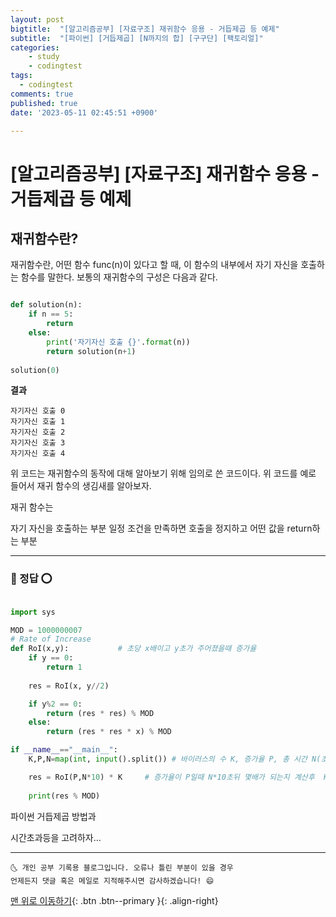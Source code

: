 ```yaml
---
layout: post
bigtitle:  "[알고리즘공부] [자료구조] 재귀함수 응용 - 거듭제곱 등 예제"
subtitle:  "[파이썬] [거듭제곱] [N까지의 합] [구구단] [팩토리얼]"
categories:
    - study
    - codingtest
tags:
  - codingtest
comments: true
published: true
date: '2023-05-11 02:45:51 +0900'

---
```



# [알고리즘공부] [자료구조] 재귀함수 응용 - 거듭제곱 등 예제

## 재귀함수란? 

재귀함수란, 어떤 함수 func(n)이 있다고 할 때, 이 함수의 내부에서 자기 자신을 호출하는 함수를 말한다. 보통의 재귀함수의 구성은 다음과 같다. 

```python

def solution(n):
    if n == 5:
        return 
    else:
        print('자기자신 호출 {}'.format(n))
        return solution(n+1)
    
solution(0)

```

__결과__ 

```
자기자신 호출 0
자기자신 호출 1
자기자신 호출 2
자기자신 호출 3
자기자신 호출 4
```

위 코드는 재귀함수의 동작에 대해 알아보기 위해 임의로 쓴 코드이다. 위 코드를 예로 들어서 재귀 함수의 생김새를 알아보자. 

재귀 함수는

 자기 자신을 호출하는 부분
 일정 조건을 만족하면 호출을 정지하고 어떤 값을 return하는 부분

---

### 🚀 정답 ⭕

```python

import sys 

MOD = 1000000007
# Rate of Increase
def RoI(x,y):           # 초당 x배이고 y초가 주어졌을때 증가율 
    if y == 0:
        return 1
        
    res = RoI(x, y//2)

    if y%2 == 0:
        return (res * res) % MOD
    else: 
        return (res * res * x) % MOD

if __name__=="__main__":
    K,P,N=map(int, input().split()) # 바이러스의 수 K, 증가율 P, 총 시간 N(초)

    res = RoI(P,N*10) * K     # 증가율이 P일때 N*10초뒤 몇배가 되는지 계산후  K개의 바이러스를 곱해줌 
    
    print(res % MOD)

```

파이썬 거듭제곱 방법과 

시간초과등을 고려하자...

***
    🌜 개인 공부 기록용 블로그입니다. 오류나 틀린 부분이 있을 경우 
    언제든지 댓글 혹은 메일로 지적해주시면 감사하겠습니다! 😄

[맨 위로 이동하기](#){: .btn .btn--primary }{: .align-right}